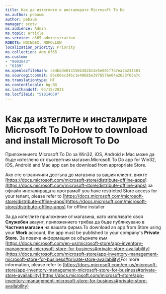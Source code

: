 ```yaml
---
title: Как да изтеглите и инсталирате Microsoft To Do
ms.author: pebaum
author: pebaum
manager: scotv
ms.audience: Admin
ms.topic: article
ms.service: o365-administration
ROBOTS: NOINDEX, NOFOLLOW
localization_priority: Priority
ms.collection: Adm_O365
ms.custom:
- "9003043"
- "6109"
ms.openlocfilehash: ce4bdde013156b382b13e5e001f7b7ea2a234501
ms.sourcegitcommit: 8bc60ec34bc1e40685e3976576e04a2623f63a7c
ms.translationtype: HT
ms.contentlocale: bg-BG
ms.lasthandoff: 04/15/2021
ms.locfileid: "51814650"
---
```

# <a name="how-to-download-and-install-microsoft-to-do"></a><span data-ttu-id="68c5b-102">Как да изтеглите и инсталирате Microsoft To Do</span><span class="sxs-lookup"><span data-stu-id="68c5b-102">How to download and install Microsoft To Do</span></span>

<span data-ttu-id="68c5b-103">Приложението Microsoft To Do за Win32, iOS, Android и Mac може да бъде изтеглено от съответния магазин.</span><span class="sxs-lookup"><span data-stu-id="68c5b-103">Microsoft To Do app for Win32, iOS, Android and Mac app can be download from appropriate Store.</span></span>

<span data-ttu-id="68c5b-104">Ако сте ограничили достъпа до магазина за вашия клиент, вижте [https://docs.microsoft.com/microsoft-store/distribute-offline-apps](https://docs.microsoft.com/microsoft-store/distribute-offline-apps) за офлайн инсталиращата програма</span><span class="sxs-lookup"><span data-stu-id="68c5b-104">If you have restricted Store access for your tenant, please refer to [https://docs.microsoft.com/microsoft-store/distribute-offline-apps](https://docs.microsoft.com/microsoft-store/distribute-offline-apps) for offline installer</span></span>

<span data-ttu-id="68c5b-105">За да изтеглите приложение от магазина, като използвате своя **Служебен** акаунт, приложението трябва да бъде публикувано в **Частния магазин** на вашата фирма.</span><span class="sxs-lookup"><span data-stu-id="68c5b-105">To download an app from Store using your **Work** account, the app must be published to your company's **Private Store.**</span></span> <span data-ttu-id="68c5b-106">За повече информация се обърнете към [https://docs.microsoft.com/en-us/microsoft-store/app-inventory-management-microsoft-store-for-business#private-store-availability](https://docs.microsoft.com/microsoft-store/app-inventory-management-microsoft-store-for-business#private-store-availability)</span><span class="sxs-lookup"><span data-stu-id="68c5b-106">For more information, please refer to [https://docs.microsoft.com/en-us/microsoft-store/app-inventory-management-microsoft-store-for-business#private-store-availability](https://docs.microsoft.com/microsoft-store/app-inventory-management-microsoft-store-for-business#private-store-availability)</span></span>